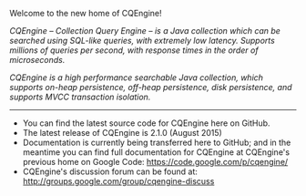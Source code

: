 Welcome to the new home of CQEngine!

*CQEngine – Collection Query Engine – is a Java collection which can be searched using SQL-like queries, with extremely low latency. Supports millions of queries per second, with response times in the order of microseconds.*

*CQEngine is a high performance searchable Java collection, which supports on-heap persistence, off-heap persistence, disk persistence, and supports MVCC transaction isolation.*

---
* You can find the latest source code for CQEngine here on GitHub.
* The latest release of CQEngine is 2.1.0 (August 2015)
* Documentation is currently being transferred here to GitHub; and in the meantime you can find full documentation for CQEngine at CQEngine's previous home on Google Code: https://code.google.com/p/cqengine/
* CQEngine's discussion forum can be found at: http://groups.google.com/group/cqengine-discuss
